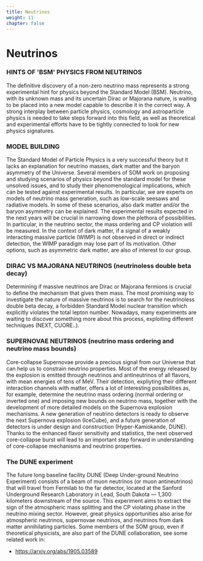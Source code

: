```yaml
---
title: Neutrinos
weight: 11
chapter: false
---
```


# Neutrinos


### HINTS OF 'BSM' PHYSICS FROM NEUTRINOS


The definitive discovery of a non-zero neutrino mass represents a strong experimental hint for physics beyond the Standard Model (BSM). Neutrino, with its unknown mass and its uncertain Dirac or Majorana nature, is waiting to be placed into a new model capable to describe it in the correct way. A strong interplay between particle physics, cosmology and astroparticle physics is needed to take steps forward into this field, as well as theoretical and experimental efforts have to be tightly connected to look for new physics signatures.



### MODEL BUILDING

The Standard Model of Particle Physics is a very successful theory but it lacks an explanation for neutrino masses, dark matter and the baryon asymmetry of the Universe. Several members of SOM work on proposing and studying scenarios of physics beyond the standard model for these unsolved issues, and to study their phenomenological implications, which can be tested against experimental results. In particular, we are experts on models of neutrino mass generation, such as low-scale seesaws and radiative models. In some of these scenarios, also dark matter and/or the baryon asymmetry can be explained. The experimental results expected in the next years will be crucial in narrowing down the plethora of possibilities. In particular, in the neutrino sector, the mass ordering and CP violation will be measured. In the context of dark matter, if a signal of a weakly interacting massive particle (WIMP) is not observed in direct or indirect detection, the WIMP paradigm may lose part of its motivation. Other options, such as asymmetric dark matter, are also of interest to our group.



### DIRAC VS MAJORANA NEUTRINOS (neutrinoless double beta decay)

Determining if massive neutrinos are Dirac or Majorana fermions is crucial to define the mechanism that gives them mass. The most promising way to investigate the nature of massive neutrinos is to search for the neutrinoless double beta decay, a forbidden Standard Model nuclear transition which explicitly violates the total lepton number. Nowadays, many experiments are waiting to discover something more about this process, exploiting different techniques (NEXT, CUORE..).



### SUPERNOVAE NEUTRINOS (neutrino mass ordering and neutrino mass bounds)

Core-collapse Supernovae provide a precious signal from our Universe that can help us to constrain neutrino properties. Most of the energy released by the explosion is emitted through neutrinos and antineutrinos of all flavors, with mean energies of tens of MeV. Their detection, expliyting their different interaction channels with matter, offers a lot of interesting possibilities as, for example, determine the neutrino mass ordering (normal ordering or inverted one) and imposing new bounds on neutrino mass, together with the development of more detailed models on the Supernova explosion mechanisms.
A new generation of neutrino detectors is ready to observe the next Supernova explosion (IceCube), and a future generation of detectors is under design and construction (Hyper-Kamiokande, DUNE). Thanks to the enhanced flavor sensitivity and statistics, the next observed core-collapse burst will lead to an important step forward in understanding of core-collapse mechanisms and neutrino properties.



### The DUNE experiment

The future long baseline facility DUNE (Deep Under-ground Neutrino Experiment) consists of a beam of muon neutrinos (or muon antineutrinos) that will travel from Fermilab to the far detector, located at the Sanford Underground Research Laboratory in Lead, South Dakota — 1,300 kilometers downstream of the source. This experiment aims to extract the sign of the atmospheric mass splitting and the CP violating phase in the neutrino mixing sector. However, great physics opportunities also arise for atmospheric neutrinos, supernovae neutrinos, and neutrinos from dark matter annihilating particles. Some members of the SOM group, even if theoretical physicists, are also part of the DUNE collaboration, see some related work in:


- https://arxiv.org/abs/1905.03589
